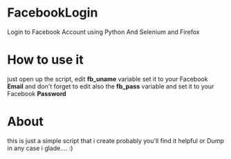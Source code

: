 # FacebookLogin
Login to Facebook Account using Python And Selenium and Firefox

# How to use it 
just open up the script, edit **fb_uname** variable set it to your Facebook **Email** and don't forget to edit also the **fb_pass** variable and set it to your Facebook **Password**

# About
this is just a simple script that i create probably you'll find it helpful or Dump in any case i glade.... :) 
